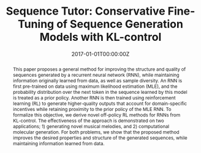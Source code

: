 ---
title: "Sequence Tutor: Conservative Fine-Tuning of Sequence Generation Models with KL-control"
authors:
- admin
- S. Gu
- D. Bahdanau
- J. M. Hernandez-Lobato
- R. E. Turner
- D. Eck
date: "2017-01-01T00:00:00Z"
doi: ""

author_notes:
- ""
- ""
- ""
- ""
- ""
- ""

# Schedule page publish date (NOT publication's date).
publishDate: "2017-01-01T00:00:00Z"

# Publication type.
# Legend: 0 = Uncategorized; 1 = Conference paper; 2 = Journal article;
# 3 = Preprint / Working Paper; 4 = Report; 5 = Book; 6 = Book section;
# 7 = Thesis; 8 = Patent
publication_types: ["1"]

# Publication name and optional abbreviated publication name.
publication: In *International Conference on Machine Learning (ICML)* 
publication_short: In *International Conference on Machine Learning (ICML)* 

abstract: "This paper proposes a general method for improving the structure and quality of sequences generated by a recurrent neural network (RNN), while maintaining information originally learned from data, as well as sample diversity. An RNN is first pre-trained on data using maximum likelihood estimation (MLE), and the probability distribution over the next token in the sequence learned by this model is treated as a prior policy. Another RNN is then trained using reinforcement learning (RL) to generate higher-quality outputs that account for domain-specific incentives while retaining proximity to the prior policy of the MLE RNN. To formalize this objective, we derive novel off-policy RL methods for RNNs from KL-control. The effectiveness of the approach is demonstrated on two applications; 1) generating novel musical melodies, and 2) computational molecular generation. For both problems, we show that the proposed method improves the desired properties and structure of the generated sequences, while maintaining information learned from data."

# Summary. An optional shortened abstract.
summary: To combine supervised learning on data with reinforcement learning, we pre-train a supervised data prior, and penalize KL-divergence from this model using RL training. This enables effective learning of complex sequence-modeling problems for which we wish to match the data while optimizing external metrics like drug effectiveness. The approach produces compelling results in the disparate domains of music generation and drug discovery.

tags:
- Sequence Modeling
- Communication and Language
- Music Generation
- Drug Discovery
- Healthcare
- Generalization
- Transfer Learning
- KL-control
- Reinforcement Learning
- Machine Learning
- Deep Learning
featured: false

links:
- name: ICML talk
  url: https://vimeo.com/240608475
- name: Generated music
  url: https://youtu.be/abBfZB5DlSY
- name: Magenta blog
  url: https://magenta.tensorflow.org/2016/11/09/tuning-recurrent-networks-with-reinforcement-learning
- name: MIT Tech Review article
  url: https://www.technologyreview.com/2016/11/30/155729/ai-songsmith-cranks-out-surprisingly-catchy-tunes/
url_pdf: https://arxiv.org/abs/1611.02796
url_code: https://github.com/tensorflow/magenta/tree/master/magenta/models/rl_tuner
url_dataset: ''
url_poster: ''
url_project: ''
url_slides: ''
url_source: ''
url_video: ''

# Featured image
# To use, add an image named `featured.jpg/png` to your page's folder. 
image:
  caption: ''
  focal_point: Center
  preview_only: false

# Associated Projects (optional).
#   Associate this publication with one or more of your projects.
#   Simply enter your project's folder or file name without extension.
#   E.g. `internal-project` references `content/project/internal-project/index.md`.
#   Otherwise, set `projects: []`.
projects: []

# Slides (optional).
#   Associate this publication with Markdown slides.
#   Simply enter your slide deck's filename without extension.
#   E.g. `slides: "example"` references `content/slides/example/index.md`.
#   Otherwise, set `slides: ""`.
slides: ""
---